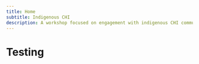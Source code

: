 ```yaml
---
title: Home
subtitle: Indigenous CHI
description: A workshop focused on engagement with indigenous CHI communities
---
```


<h1> Testing </h1>
